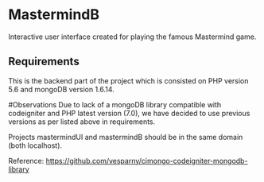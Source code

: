 # MastermindB

Interactive user interface created for playing the famous Mastermind game.

## Requirements
This is the backend part of the project which is consisted on PHP version 5.6 and mongoDB version 1.6.14.  

#Observations
Due to lack of a mongoDB library compatible with codeigniter and PHP latest version (7.0), we have decided to use previous versions as per listed above in requirements.

Projects mastermindUI and mastermindB should be in the same domain (both localhost).

Reference: https://github.com/vesparny/cimongo-codeigniter-mongodb-library

